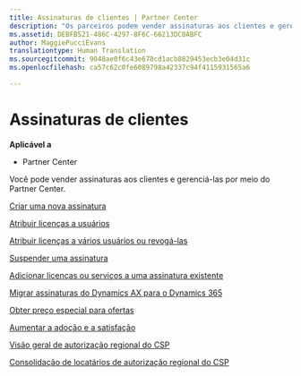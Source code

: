 ```yaml
---
title: Assinaturas de clientes | Partner Center
description: "Os parceiros podem vender assinaturas aos clientes e gerenciá-las por meio do Partner Center."
ms.assetid: DEBFB521-486C-4297-8F6C-66213DC0ABFC
author: MaggiePucciEvans
translationtype: Human Translation
ms.sourcegitcommit: 9048ae0f6c43e678cd1acb8829453ecb3e04d31c
ms.openlocfilehash: ca57c62c0fe6089798a42337c94f4115931565a6

---
```


# Assinaturas de clientes

**Aplicável a**

-  Partner Center

Você pode vender assinaturas aos clientes e gerenciá-las por meio do Partner Center. 

[Criar uma nova assinatura](create-a-new-subscription.md)

[Atribuir licenças a usuários](assign-licenses-to-users.md)

[Atribuir licenças a vários usuários ou revogá-las](bulk-license-provisioning-for-multiple-users.md)

[Suspender uma assinatura](suspend-a-subscription.md)

[Adicionar licenças ou serviços a uma assinatura existente](add-licenses-or-services-to-an-existing-subscription.md)

[Migrar assinaturas do Dynamics AX para o Dynamics 365](manual-subscription-migration.md)

[Obter preço especial para ofertas](get-special-pricing-for-offers.md)

[Aumentar a adoção e a satisfação](increasing-adoption-and-satisfaction.md)

[Visão geral de autorização regional do CSP](regional-authorization-overview.md)

[Consolidação de locatários de autorização regional do CSP](csp-regional-authorization-tenant-consolidation.md)

 

 






<!--HONumber=Jan17_HO2-->


